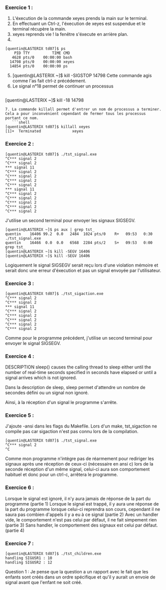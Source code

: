 ### Exercice 1 :
1. L'éxecution de la commande xeyes prends la main sur le terminal.
2. En effectuant un Ctrl-z, l'éxecution de xeyes est suspendue et le terminal récupère la main.
3. xeyes reprends vie ! la fenêtre s'éxecute en arrière plan.
4. 
```shell
[quentin@LASTERIX td07]$ ps
    PID TTY          TIME CMD
   4628 pts/0    00:00:00 bash
  14798 pts/0    00:00:00 xeyes
  14854 pts/0    00:00:00 ps
```
5. [quentin@LASTERIX ~]$ kill -SIGSTOP 14798
   Cette commande agis comme l'as fait ctrl-z précédement.
6. Le signal n°18 permet de continuer un processus
   ```shell
[quentin@LASTERIX ~]$ kill -18 14798
```
7. La commande killall permet d'entrer un nom de processus a terminer. Cela a pour inconvénient cependant de fermer tous les processus portant ce nom.
   ```shell
[quentin@LASTERIX td07]$ killall xeyes
[1]+  Terminated              xeyes
```


### Exercice 2 :
```shell
[quentin@LASTERIX td07]$ ./tst_signal.exe 
^C*** signal 2
^C*** signal 2
*** signal 11
^C*** signal 2
^C*** signal 2
^C*** signal 2
^C*** signal 2
*** signal 11
^C*** signal 2
^C*** signal 2
^C*** signal 2
^C*** signal 2
^C*** signal 2
```
J'utilise un second terminal pour envoyer les signaux SIGSEGV.
```shell
[quentin@LASTERIX ~]$ ps aux | grep tst_
quentin    16406 99.2  0.0   2484  1024 pts/0    R+   09:53   0:30 ./tst_signal.exe
quentin    16466  0.0  0.0   6568  2284 pts/2    S+   09:53   0:00 grep tst_
[quentin@LASTERIX ~]$ kill -SEGV 16406
[quentin@LASTERIX ~]$ kill -SEGV 16406
```
Logiquement le signal SIGSEGV serait reçu lors d'une violation mémoire et serait donc une erreur d'éxecution et pas un signal envoyée par l'utilisateur.


### Exercice 3 :
```shell
[quentin@LASTERIX td07]$ ./tst_sigaction.exe 
^C*** signal 2
^C*** signal 2
*** signal 11
^C*** signal 2
^C*** signal 2
^C*** signal 2
^C*** signal 2
^C*** signal 2
```
Comme pour le programme précédent, j'utilise un second terminal pour envoyer le signal SIGSEGV. 


### Exercice 4 :
DESCRIPTION
       sleep() causes the calling thread to sleep either until the number
       of real-time seconds specified in seconds have elapsed or until  a
       signal arrives which is not ignored.

Dans la description de sleep, sleep permet d'attendre un nombre de secondes défini ou un signal non ignoré.

Ainsi, à la réception d'un signal le programme s'arrête.


### Exercice 5 :
J'ajoute -ansi dans les flags du Makefile. Lors d'un make, tst_sigaction ne compile pas car sigaction n'est pas connu lors de la compilation. 

```shell
[quentin@LASTERIX td07]$ ./tst_signal.exe 
^C*** signal 2
^C
```
Comme mon programme n'intègre pas de réarmement pour rediriger les signaux après une réception de ceux-ci (nécessaire en ansi c) lors de la seconde réception d'un même signal, celui-ci aura son comportement habituel et donc pour un ctrl-c, arrêtera le programme.


### Exercice 6 :
Lorsque le signal est ignoré, il n'y aura jamais de réponse de la part du programme (partie 1)
Lorsque le signal est trappé, il y aura une réponse de la part du programme lorsque celui-ci reprendra son cours, cependant il ne saura pas combien d'appels il y a eu à ce signal (partie 2)
Avec un handler vide, le comportement n'est pas celui par défaut, il ne fait simpement rien (partie 3)
Sans handler, le comportement des signaux est celui par défaut. (partie 4)


### Exercice 7 :
```
[quentin@LASTERIX td07]$ ./tst_children.exe 
handling SIGUSR1 : 10
handling SIGUSR2 : 12
```
Question 1 : Je pense que la question a un rapport avec le fait que les enfants sont créés dans un ordre spécifique et qu'il y aurait un envoie de signal avant que l'enfant ne soit créé.